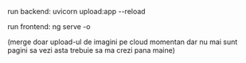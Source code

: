 run backend: uvicorn upload:app --reload

run frontend: ng serve -o

(merge doar upload-ul de imagini pe cloud momentan dar nu mai sunt pagini sa vezi asta trebuie sa ma crezi pana maine)
